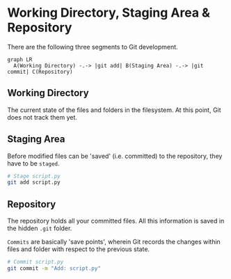 # Working Directory, Staging Area & Repository

There are the following three segments to Git development.

```mermaid
graph LR
  A(Working Directory) -.-> |git add| B(Staging Area) -.-> |git commit| C(Repository)
```

## Working Directory

The current state of the files and folders in the filesystem. At this point, Git does not track them yet.

## Staging Area 

Before modified files can be 'saved' (i.e. committed) to the repository, they have to be `staged`.

```bash
# Stage script.py
git add script.py
```

## Repository

The repository holds all your committed files. All this information is saved in the hidden `.git` folder.

`Commits` are basically 'save points', wherein Git records the changes within files and folder with respect to the previous state.

```bash
# Commit script.py
git commit -m "Add: script.py"
```